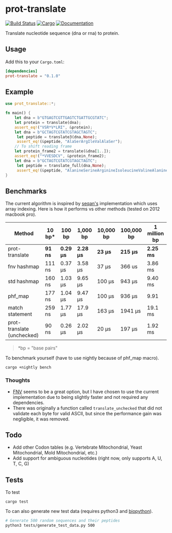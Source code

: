 # prot-translate

[![Build Status](https://travis-ci.com/dweb0/protein-translate.svg?token=EQz1tk6xqYMBC8vjUmyv&branch=master)](https://travis-ci.com/dweb0/protein-translate)
[![Cargo](https://img.shields.io/crates/v/protein-translate.svg)](https://crates.io/crates/protein-translate)
[![Documentation](https://docs.rs/protein-translate/badge.svg)](https://docs.rs/protein-translate)

Translate nucleotide sequence (dna or rna) to protein.

## Usage

Add this to your `Cargo.toml`:

```toml
[dependencies]
prot-translate = "0.1.0"
```

## Example

```rust
use prot_translate::*;

fn main() {
    let dna = b"GTGAGTCGTTGAGTCTGATTGCGTATC";
    let protein = translate(dna);
    assert_eq!("VSR*V*LRI", &protein);
    let dna = b"GCTAGTCGTATCGTAGCTAGTC";
     let peptide = translate3(dna,None);
     assert_eq!(&peptide, "AlaSerArgIleValAlaSer");
    // To shift reading frame
    let protein_frame2 = translate(&dna[1..]);
    assert_eq!("*VVESDCV", &protein_frame2);
    let dna = b"GCTAGTCGTATCGTAGCTAGTC";
     let peptide = translate_full(dna,None);
     assert_eq!(&peptide, "AlanineSerineArginineIsoleucineValineAlanineSerine");
}
```
## Benchmarks

The current algorithm is inspired by [seqan's](https://github.com/seqan/seqan/blob/master/include/seqan/translation/translation_tables.h) implementation which uses array indexing. Here is how it performs vs other methods (tested on 2012 macbook pro).

| Method | 10 bp* | 100 bp | 1,000 bp | 10,000 bp | 100,000 bp | 1 million bp |
| ------ | ---- | ----- | ------- | -------- | --------- | ------- |
| prot-translate | **91 ns** | **0.29 μs** | **2.28 μs** | **23 μs** | **215 μs** | **2.25 ms** |
| fnv hashmap | 111 ns | 0.37 μs | 3.58 μs | 37 μs | 366 us | 3.86 ms |
| std hashmap | 160 ns | 1.03 μs | 9.65 μs | 100 μs | 943 μs | 9.40 ms |
| phf_map | 177 ns | 1.04 μs | 9.47 μs | 100 μs | 936 μs | 9.91 |
| match statement | 259 ns | 1.77 μs | 17.9 μs | 163 μs | 1941 μs | 19.1 ms |
| prot-translate (unchecked) | 90 ns | 0.26 μs | 2.02 μs | 20 μs | 197 μs | 1.92 ms |

> *bp = "base pairs"  

To benchmark yourself (have to use nightly because of phf_map macro).

```
cargo +nightly bench
```

### Thoughts

* [FNV](https://github.com/servo/rust-fnv) seems to be a great option, but I have chosen to use the current implementation due to being slightly faster and not required any dependencies.
* There was originally a function called `translate_unchecked` that did not validate each byte for valid ASCII, but since the performance gain was negligible, it was removed.

## Todo
* Add other Codon tables (e.g. Vertebrate Mitochondrial, Yeast Mitochondrial, Mold Mitochondrial, etc.)
* Add support for ambiguous nucleotides (right now, only supports A, U, T, C, G)

## Tests

To test

```
cargo test
```

To can also generate new test data (requires python3 and [biopython](https://github.com/biopython/biopython)).

```bash
# Generate 500 random sequences and their peptides
python3 tests/generate_test_data.py 500
```
